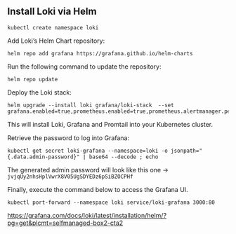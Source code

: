 ## Install Loki via Helm

```
kubectl create namespace loki
```

Add Loki’s Helm Chart repository:

```
helm repo add grafana https://grafana.github.io/helm-charts
```

Run the following command to update the repository:

```
helm repo update
```

Deploy the Loki stack:
```
helm upgrade --install loki grafana/loki-stack  --set grafana.enabled=true,prometheus.enabled=true,prometheus.alertmanager.persistentVolume.enabled=false,prometheus.server.persistentVolume.enabled=false
```
This will install Loki, Grafana and Promtail into your Kubernetes cluster.

Retrieve the password to log into Grafana:
```
kubectl get secret loki-grafana --namespace=loki -o jsonpath="{.data.admin-password}" | base64 --decode ; echo
```
The generated admin password will look like this one -> `jvjqUy2nhsHplVwrX8V05UgSDYEDz6pSiBZOCPHf`

Finally, execute the command below to access the Grafana UI.
```
kubectl port-forward --namespace loki service/loki-grafana 3000:80
```

https://grafana.com/docs/loki/latest/installation/helm/?pg=get&plcmt=selfmanaged-box2-cta2